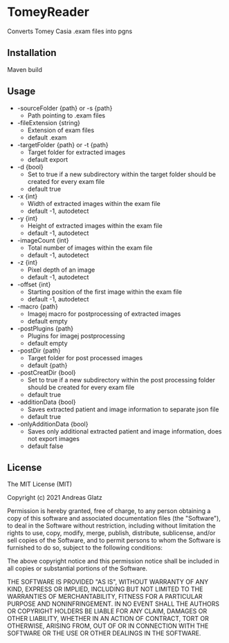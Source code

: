 # TomeyReader
 
Converts Tomey Casia .exam files into pgns

## Installation
 
Maven build
 
## Usage

* -sourceFolder \{path\} or -s \{path\} 
    * Path pointing to .exam files
* -fileExtension \{string\}
    * Extension of exam files
    *  default .exam
* -targetFolder \{path\} or -t \{path\} 
    * Target folder for extracted images
    * default export
* -d \{bool\}
    * Set to true if a new subdirectory within the target folder should be created for every exam file
    * default true
* -x \{int\}
    * Width of extracted images within the exam file
    * default -1, autodetect
* -y \{int\}
    * Height of extracted images within the exam file
    * default -1, autodetect
* -imageCount \{int\}
    * Total number of images within the exam file
    * default -1, autodetect
* -z \{int\}
    * Pixel depth of an image
    * default -1, autodetect
* -offset \{int\}
    * Starting position of the first image within the exam file
    * default -1, autodetect
* -macro \{path\}
    * Imagej macro for postprocessing of extracted images
    * default empty
* -postPlugins \{path\}
    * Plugins for imagej postprocessing
    * default empty
* -postDir \{path\}
    * Target folder for post processed images
    * default \{path\}
* -postCreatDir \{bool\}
    * Set to true if a new subdirectory within the post processing folder should be created for every exam file
    * default true
* -additionData \{bool\}
    * Saves extracted patient and image information to separate json file
    * default true
* -onlyAdditionData \{bool\}
    * Saves only additional extracted patient and image information, does not export images
    * default false
    
## License
 
The MIT License (MIT)

Copyright (c) 2021 Andreas Glatz

Permission is hereby granted, free of charge, to any person obtaining a copy of this software and associated documentation files (the "Software"), to deal in the Software without restriction, including without limitation the rights to use, copy, modify, merge, publish, distribute, sublicense, and/or sell copies of the Software, and to permit persons to whom the Software is furnished to do so, subject to the following conditions:

The above copyright notice and this permission notice shall be included in all copies or substantial portions of the Software.

THE SOFTWARE IS PROVIDED "AS IS", WITHOUT WARRANTY OF ANY KIND, EXPRESS OR IMPLIED, INCLUDING BUT NOT LIMITED TO THE WARRANTIES OF MERCHANTABILITY, FITNESS FOR A PARTICULAR PURPOSE AND NONINFRINGEMENT. IN NO EVENT SHALL THE AUTHORS OR COPYRIGHT HOLDERS BE LIABLE FOR ANY CLAIM, DAMAGES OR OTHER LIABILITY, WHETHER IN AN ACTION OF CONTRACT, TORT OR OTHERWISE, ARISING FROM, OUT OF OR IN CONNECTION WITH THE SOFTWARE OR THE USE OR OTHER DEALINGS IN THE SOFTWARE.
